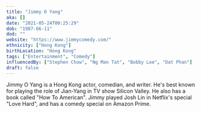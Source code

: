```yaml
---
title: "Jimmy O Yang"
aka: []
date: "2021-05-24T00:25:29"
dob: "1987-06-11"
dod: ""
website: "https://www.jimmycomedy.com/"
ethnicity: ["Hong Kong"]
birthLocation: "Hong Kong"
tags: ["Entertainment", "Comedy"]
influencedBy: ["Stephen Chow", "Ng Man Tat", "Bobby Lee", "Dat Phan"]
draft: false
---
```


Jimmy O Yang is a Hong Kong actor, comedian, and writer. He's best known for
playing the role of Jian-Yang in TV show Silicon Valley. He also has a book
called "How To American". Jimmy played Josh Lin in Netflix's special "Love
Hard", and has a comedy special on Amazon Prime.
